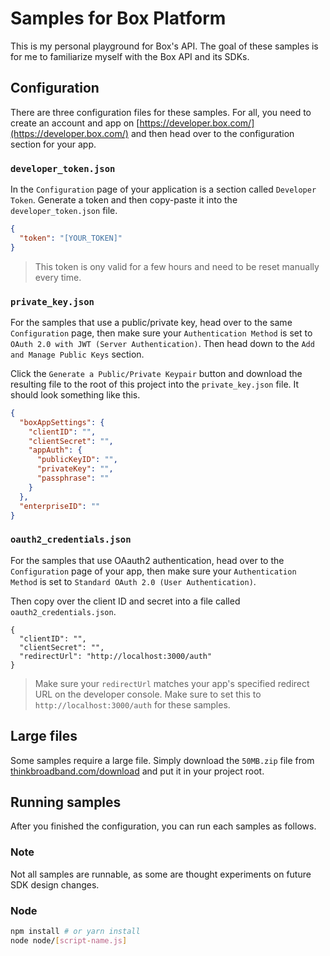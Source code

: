 # Samples for Box Platform  

This is my personal playground for Box's API. The goal of these samples is 
for me to familiarize myself with the Box API and its SDKs.

## Configuration

There are three configuration files for these samples. For all, you need to create an 
account and app on [https://developer.box.com/](https://developer.box.com/) and then head
over to the configuration section for your app.

### `developer_token.json`

In the `Configuration` page of your application is a section called `Developer Token`. Generate a token and then copy-paste it into the `developer_token.json` file.

```json
{
  "token": "[YOUR_TOKEN]"
}
```
> This token is ony valid for a few hours and need to be reset manually every time.

### `private_key.json`

For the samples that use a public/private key, head over to the same `Configuration` page, then make sure your `Authentication Method` is set to `OAuth 2.0 with JWT (Server Authentication)`. Then head down to the `Add and Manage Public Keys` section. 

Click the `Generate a Public/Private Keypair` button and download the resulting file to the 
root of this project into the `private_key.json` file. It should look something like this.

```json
{
  "boxAppSettings": {
    "clientID": "",
    "clientSecret": "",
    "appAuth": {
      "publicKeyID": "",
      "privateKey": "",
      "passphrase": ""
    }
  },
  "enterpriseID": ""
}
```

### `oauth2_credentials.json`

For the samples that use OAauth2 authentication, head over to the  `Configuration` page of your app, then make sure your `Authentication Method` is set to `Standard OAuth 2.0 (User Authentication)`. 

Then copy over the client ID and secret into a file called `oauth2_credentials.json`.

```
{
  "clientID": "",
  "clientSecret": "",
  "redirectUrl": "http://localhost:3000/auth"
}
```

> Make sure your `redirectUrl` matches your app's specified redirect URL on the developer console. Make sure to set this to `http://localhost:3000/auth` for these samples.

## Large files

Some samples require a large file. Simply download the `50MB.zip` file from [thinkbroadband.com/download](https://www.thinkbroadband.com/download) and put it in your project root.

## Running samples

After you finished the configuration, you can run each samples as follows.

### Note

Not all samples are runnable, as some are thought experiments on future SDK design changes.

### Node

```sh
npm install # or yarn install
node node/[script-name.js]
```